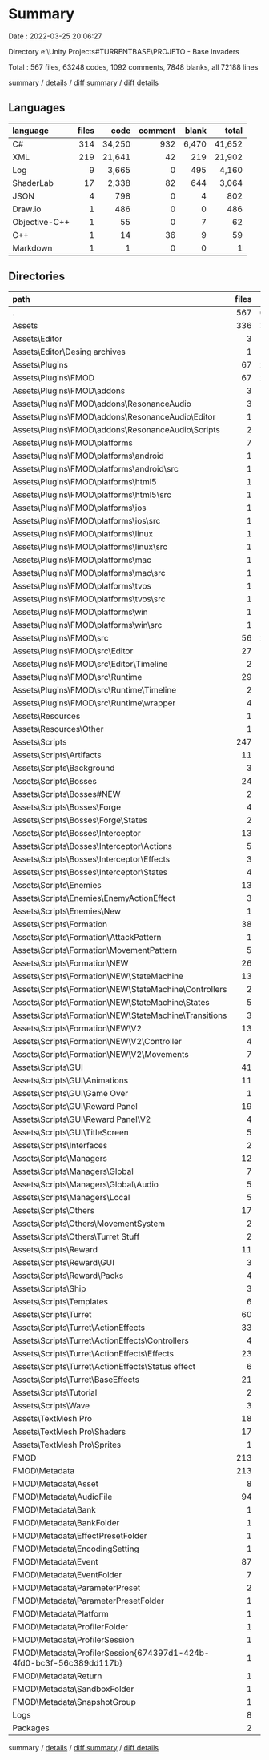 # Summary

Date : 2022-03-25 20:06:27

Directory e:\Unity Projects\#TURRENTBASE\PROJETO  - Base Invaders

Total : 567 files,  63248 codes, 1092 comments, 7848 blanks, all 72188 lines

summary / [details](details.md) / [diff summary](diff.md) / [diff details](diff-details.md)

## Languages
| language | files | code | comment | blank | total |
| :--- | ---: | ---: | ---: | ---: | ---: |
| C# | 314 | 34,250 | 932 | 6,470 | 41,652 |
| XML | 219 | 21,641 | 42 | 219 | 21,902 |
| Log | 9 | 3,665 | 0 | 495 | 4,160 |
| ShaderLab | 17 | 2,338 | 82 | 644 | 3,064 |
| JSON | 4 | 798 | 0 | 4 | 802 |
| Draw.io | 1 | 486 | 0 | 0 | 486 |
| Objective-C++ | 1 | 55 | 0 | 7 | 62 |
| C++ | 1 | 14 | 36 | 9 | 59 |
| Markdown | 1 | 1 | 0 | 0 | 1 |

## Directories
| path | files | code | comment | blank | total |
| :--- | ---: | ---: | ---: | ---: | ---: |
| . | 567 | 63,248 | 1,092 | 7,848 | 72,188 |
| Assets | 336 | 37,378 | 1,050 | 7,132 | 45,560 |
| Assets\Editor | 3 | 510 | 4 | 10 | 524 |
| Assets\Editor\Desing archives | 1 | 486 | 0 | 0 | 486 |
| Assets\Plugins | 67 | 21,115 | 681 | 3,363 | 25,159 |
| Assets\Plugins\FMOD | 67 | 21,115 | 681 | 3,363 | 25,159 |
| Assets\Plugins\FMOD\addons | 3 | 350 | 108 | 64 | 522 |
| Assets\Plugins\FMOD\addons\ResonanceAudio | 3 | 350 | 108 | 64 | 522 |
| Assets\Plugins\FMOD\addons\ResonanceAudio\Editor | 1 | 89 | 18 | 15 | 122 |
| Assets\Plugins\FMOD\addons\ResonanceAudio\Scripts | 2 | 261 | 90 | 49 | 400 |
| Assets\Plugins\FMOD\platforms | 7 | 630 | 4 | 95 | 729 |
| Assets\Plugins\FMOD\platforms\android | 1 | 90 | 3 | 16 | 109 |
| Assets\Plugins\FMOD\platforms\android\src | 1 | 90 | 3 | 16 | 109 |
| Assets\Plugins\FMOD\platforms\html5 | 1 | 66 | 0 | 11 | 77 |
| Assets\Plugins\FMOD\platforms\html5\src | 1 | 66 | 0 | 11 | 77 |
| Assets\Plugins\FMOD\platforms\ios | 1 | 109 | 1 | 20 | 130 |
| Assets\Plugins\FMOD\platforms\ios\src | 1 | 109 | 1 | 20 | 130 |
| Assets\Plugins\FMOD\platforms\linux | 1 | 97 | 0 | 11 | 108 |
| Assets\Plugins\FMOD\platforms\linux\src | 1 | 97 | 0 | 11 | 108 |
| Assets\Plugins\FMOD\platforms\mac | 1 | 69 | 0 | 10 | 79 |
| Assets\Plugins\FMOD\platforms\mac\src | 1 | 69 | 0 | 10 | 79 |
| Assets\Plugins\FMOD\platforms\tvos | 1 | 79 | 0 | 13 | 92 |
| Assets\Plugins\FMOD\platforms\tvos\src | 1 | 79 | 0 | 13 | 92 |
| Assets\Plugins\FMOD\platforms\win | 1 | 120 | 0 | 14 | 134 |
| Assets\Plugins\FMOD\platforms\win\src | 1 | 120 | 0 | 14 | 134 |
| Assets\Plugins\FMOD\src | 56 | 20,080 | 569 | 3,197 | 23,846 |
| Assets\Plugins\FMOD\src\Editor | 27 | 8,993 | 146 | 1,882 | 11,021 |
| Assets\Plugins\FMOD\src\Editor\Timeline | 2 | 446 | 3 | 126 | 575 |
| Assets\Plugins\FMOD\src\Runtime | 29 | 11,087 | 423 | 1,315 | 12,825 |
| Assets\Plugins\FMOD\src\Runtime\Timeline | 2 | 289 | 7 | 50 | 346 |
| Assets\Plugins\FMOD\src\Runtime\wrapper | 4 | 6,327 | 188 | 489 | 7,004 |
| Assets\Resources | 1 | 80 | 0 | 0 | 80 |
| Assets\Resources\Other | 1 | 80 | 0 | 0 | 80 |
| Assets\Scripts | 247 | 13,180 | 283 | 3,113 | 16,576 |
| Assets\Scripts\Artifacts | 11 | 246 | 4 | 59 | 309 |
| Assets\Scripts\Background | 3 | 209 | 0 | 38 | 247 |
| Assets\Scripts\Bosses | 24 | 1,014 | 38 | 262 | 1,314 |
| Assets\Scripts\Bosses\#NEW | 2 | 63 | 0 | 15 | 78 |
| Assets\Scripts\Bosses\Forge | 4 | 189 | 19 | 37 | 245 |
| Assets\Scripts\Bosses\Forge\States | 2 | 37 | 1 | 10 | 48 |
| Assets\Scripts\Bosses\Interceptor | 13 | 423 | 11 | 121 | 555 |
| Assets\Scripts\Bosses\Interceptor\Actions | 5 | 228 | 7 | 63 | 298 |
| Assets\Scripts\Bosses\Interceptor\Effects | 3 | 67 | 0 | 21 | 88 |
| Assets\Scripts\Bosses\Interceptor\States | 4 | 101 | 4 | 31 | 136 |
| Assets\Scripts\Enemies | 13 | 593 | 25 | 155 | 773 |
| Assets\Scripts\Enemies\EnemyActionEffect | 3 | 84 | 0 | 21 | 105 |
| Assets\Scripts\Enemies\New | 1 | 60 | 0 | 19 | 79 |
| Assets\Scripts\Formation | 38 | 1,291 | 41 | 346 | 1,678 |
| Assets\Scripts\Formation\AttackPattern | 1 | 26 | 1 | 9 | 36 |
| Assets\Scripts\Formation\MovementPattern | 5 | 151 | 0 | 65 | 216 |
| Assets\Scripts\Formation\NEW | 26 | 919 | 40 | 231 | 1,190 |
| Assets\Scripts\Formation\NEW\StateMachine | 13 | 505 | 7 | 139 | 651 |
| Assets\Scripts\Formation\NEW\StateMachine\Controllers | 2 | 70 | 0 | 21 | 91 |
| Assets\Scripts\Formation\NEW\StateMachine\States | 5 | 254 | 6 | 70 | 330 |
| Assets\Scripts\Formation\NEW\StateMachine\Transitions | 3 | 56 | 1 | 14 | 71 |
| Assets\Scripts\Formation\NEW\V2 | 13 | 414 | 33 | 92 | 539 |
| Assets\Scripts\Formation\NEW\V2\Controller | 4 | 124 | 6 | 19 | 149 |
| Assets\Scripts\Formation\NEW\V2\Movements | 7 | 160 | 27 | 50 | 237 |
| Assets\Scripts\GUI | 41 | 2,661 | 13 | 584 | 3,258 |
| Assets\Scripts\GUI\Animations | 11 | 528 | 1 | 194 | 723 |
| Assets\Scripts\GUI\Game Over | 1 | 22 | 0 | 4 | 26 |
| Assets\Scripts\GUI\Reward Panel | 19 | 1,599 | 10 | 297 | 1,906 |
| Assets\Scripts\GUI\Reward Panel\V2 | 4 | 635 | 4 | 93 | 732 |
| Assets\Scripts\GUI\TitleScreen | 5 | 324 | 2 | 52 | 378 |
| Assets\Scripts\Interfaces | 2 | 16 | 0 | 4 | 20 |
| Assets\Scripts\Managers | 12 | 981 | 29 | 231 | 1,241 |
| Assets\Scripts\Managers\Global | 7 | 819 | 29 | 200 | 1,048 |
| Assets\Scripts\Managers\Global\Audio | 5 | 433 | 10 | 97 | 540 |
| Assets\Scripts\Managers\Local | 5 | 162 | 0 | 31 | 193 |
| Assets\Scripts\Others | 17 | 864 | 25 | 202 | 1,091 |
| Assets\Scripts\Others\MovementSystem | 2 | 147 | 3 | 39 | 189 |
| Assets\Scripts\Others\Turret Stuff | 2 | 181 | 6 | 46 | 233 |
| Assets\Scripts\Reward | 11 | 916 | 19 | 211 | 1,146 |
| Assets\Scripts\Reward\GUI | 3 | 365 | 14 | 94 | 473 |
| Assets\Scripts\Reward\Packs | 4 | 218 | 2 | 47 | 267 |
| Assets\Scripts\Ship | 3 | 291 | 21 | 66 | 378 |
| Assets\Scripts\Templates | 6 | 416 | 5 | 96 | 517 |
| Assets\Scripts\Turret | 60 | 3,254 | 51 | 762 | 4,067 |
| Assets\Scripts\Turret\ActionEffects | 33 | 2,167 | 35 | 528 | 2,730 |
| Assets\Scripts\Turret\ActionEffects\Controllers | 4 | 244 | 13 | 70 | 327 |
| Assets\Scripts\Turret\ActionEffects\Effects | 23 | 1,728 | 20 | 409 | 2,157 |
| Assets\Scripts\Turret\ActionEffects\Status effect | 6 | 195 | 2 | 49 | 246 |
| Assets\Scripts\Turret\BaseEffects | 21 | 668 | 6 | 141 | 815 |
| Assets\Scripts\Tutorial | 2 | 136 | 0 | 32 | 168 |
| Assets\Scripts\Wave | 3 | 269 | 12 | 59 | 340 |
| Assets\TextMesh Pro | 18 | 2,493 | 82 | 646 | 3,221 |
| Assets\TextMesh Pro\Shaders | 17 | 2,338 | 82 | 644 | 3,064 |
| Assets\TextMesh Pro\Sprites | 1 | 155 | 0 | 2 | 157 |
| FMOD | 213 | 16,777 | 0 | 213 | 16,990 |
| FMOD\Metadata | 213 | 16,777 | 0 | 213 | 16,990 |
| FMOD\Metadata\Asset | 8 | 81 | 0 | 8 | 89 |
| FMOD\Metadata\AudioFile | 94 | 1,922 | 0 | 94 | 2,016 |
| FMOD\Metadata\Bank | 1 | 14 | 0 | 1 | 15 |
| FMOD\Metadata\BankFolder | 1 | 4 | 0 | 1 | 5 |
| FMOD\Metadata\EffectPresetFolder | 1 | 4 | 0 | 1 | 5 |
| FMOD\Metadata\EncodingSetting | 1 | 17 | 0 | 1 | 18 |
| FMOD\Metadata\Event | 87 | 14,276 | 0 | 87 | 14,363 |
| FMOD\Metadata\EventFolder | 7 | 74 | 0 | 7 | 81 |
| FMOD\Metadata\ParameterPreset | 2 | 44 | 0 | 2 | 46 |
| FMOD\Metadata\ParameterPresetFolder | 1 | 4 | 0 | 1 | 5 |
| FMOD\Metadata\Platform | 1 | 17 | 0 | 1 | 18 |
| FMOD\Metadata\ProfilerFolder | 1 | 4 | 0 | 1 | 5 |
| FMOD\Metadata\ProfilerSession | 1 | 186 | 0 | 1 | 187 |
| FMOD\Metadata\ProfilerSession\{674397d1-424b-4fd0-bc3f-56c389dd117b} | 1 | 186 | 0 | 1 | 187 |
| FMOD\Metadata\Return | 1 | 36 | 0 | 1 | 37 |
| FMOD\Metadata\SandboxFolder | 1 | 4 | 0 | 1 | 5 |
| FMOD\Metadata\SnapshotGroup | 1 | 8 | 0 | 1 | 9 |
| Logs | 8 | 2,936 | 0 | 494 | 3,430 |
| Packages | 2 | 563 | 0 | 2 | 565 |

summary / [details](details.md) / [diff summary](diff.md) / [diff details](diff-details.md)